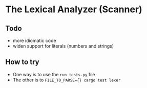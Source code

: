 # The Lexical Analyzer (Scanner)

Todo
---
- more idiomatic code
- widen support for literals (numbers and strings)

How to try
---
- One way is to use the `run_tests.py` file
- The other is to `FILE_TO_PARSE={} cargo test lexer` 